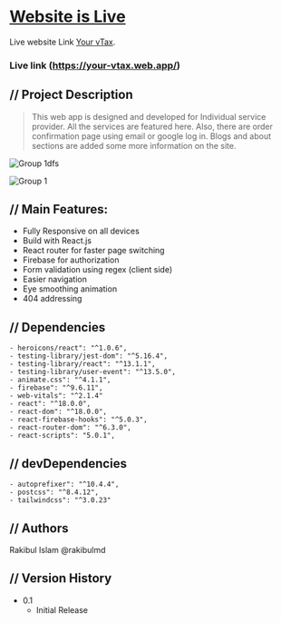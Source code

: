 # [Website is Live](https://your-vtax.web.app/)

Live website Link [Your vTax](https://your-vtax.web.app/).

### Live link (https://your-vtax.web.app/)

## // Project Description

> This web app is designed and developed for Individual service provider. All the services are featured here. Also, there are order confirmation page using email or google log in. Blogs and about sections are added some more information on the site.

![Group 1dfs](https://user-images.githubusercontent.com/96826691/163836242-5ac70578-4ccb-44a5-9bb3-5f1a715b1530.jpg)

![Group 1](https://user-images.githubusercontent.com/96826691/163836617-12e9e60f-049f-4f79-b16e-254567f92db0.png)

## // Main Features:

-   Fully Responsive on all devices
-   Build with React.js
-   React router for faster page switching
-   Firebase for authorization
-   Form validation using regex (client side)
-   Easier navigation
-   Eye smoothing animation
-   404 addressing

## // Dependencies

    - heroicons/react": "^1.0.6",
    - testing-library/jest-dom": "^5.16.4",
    - testing-library/react": "^13.1.1",
    - testing-library/user-event": "^13.5.0",
    - animate.css": "^4.1.1",
    - firebase": "^9.6.11",
    - web-vitals": "^2.1.4"
    - react": "^18.0.0",
    - react-dom": "^18.0.0",
    - react-firebase-hooks": "^5.0.3",
    - react-router-dom": "^6.3.0",
    - react-scripts": "5.0.1",

## // devDependencies

    - autoprefixer": "^10.4.4",
    - postcss": "^8.4.12",
    - tailwindcss": "^3.0.23"

## // Authors

Rakibul Islam @rakibulmd

## // Version History

-   0.1
    -   Initial Release
